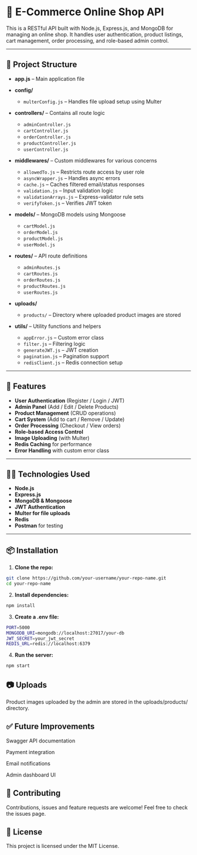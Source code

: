 # 🛒 E-Commerce Online Shop API

This is a RESTful API built with Node.js, Express.js, and MongoDB for managing an online shop. It handles user authentication, product listings, cart management, order processing, and role-based admin control.

---

## 📁 Project Structure

- **app.js** – Main application file

- **config/**
  - `multerConfig.js` – Handles file upload setup using Multer

- **controllers/** – Contains all route logic
  - `adminController.js`
  - `cartController.js`
  - `orderController.js`
  - `productController.js`
  - `userController.js`

- **middlewares/** – Custom middlewares for various concerns
  - `allowedTo.js` – Restricts route access by user role
  - `asyncWrapper.js` – Handles async errors
  - `cache.js` – Caches filtered email/status responses
  - `validation.js` – Input validation logic
  - `validationArrays.js` – Express-validator rule sets
  - `verifyToken.js` – Verifies JWT token

- **models/** – MongoDB models using Mongoose
  - `cartModel.js`
  - `orderModel.js`
  - `productModel.js`
  - `userModel.js`

- **routes/** – API route definitions
  - `adminRoutes.js`
  - `cartRoutes.js`
  - `orderRoutes.js`
  - `productRoutes.js`
  - `userRoutes.js`

- **uploads/**
  - `products/` – Directory where uploaded product images are stored

- **utils/** – Utility functions and helpers
  - `appError.js` – Custom error class
  - `filter.js` – Filtering logic
  - `generateJWT.js` – JWT creation
  - `pagination.js` – Pagination support
  - `redisClient.js` – Redis connection setup

---

## 🚀 Features

- **User Authentication** (Register / Login / JWT)
- **Admin Panel** (Add / Edit / Delete Products)
- **Product Management** (CRUD operations)
- **Cart System** (Add to cart / Remove / Update)
- **Order Processing** (Checkout / View orders)
- **Role-based Access Control**
- **Image Uploading** (with Multer)
- **Redis Caching** for performance
- **Error Handling** with custom error class

---

## 🧑‍💻 Technologies Used

- **Node.js**
- **Express.js**
- **MongoDB & Mongoose**
- **JWT Authentication**
- **Multer for file uploads**
- **Redis**
- **Postman** for testing

---

## 📦 Installation

1. **Clone the repo:**

```bash
git clone https://github.com/your-username/your-repo-name.git
cd your-repo-name
```

2. **Install dependencies:**

```bash
npm install
```

3. **Create a .env file:**

```bash
PORT=5000
MONGODB_URI=mongodb://localhost:27017/your-db
JWT_SECRET=your_jwt_secret
REDIS_URL=redis://localhost:6379
```

4. **Run the server:**

```bash
npm start
```

## 📷 Uploads
Product images uploaded by the admin are stored in the uploads/products/ directory.

## ✅ Future Improvements
Swagger API documentation

Payment integration

Email notifications

Admin dashboard UI

## 🤝 Contributing
Contributions, issues and feature requests are welcome!
Feel free to check the issues page.

## 📄 License
This project is licensed under the MIT License.
